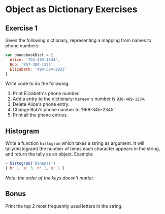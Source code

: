 # Object as Dictionary Exercises

## Exercise 1

Given the following dictionary, representing a mapping from names to phone numbers:

```javascript
var phonebookDict = {
  Alice: '703-493-1834',
  Bob: '857-384-1234',
  Elizabeth: '484-584-2923'
}
```
Write code to do the following:


1. Print Elizabeth's phone number.
2. Add a entry to the dictionary: ```Kareem's``` number is ```938-489-1234```.
3. Delete Alice's phone entry.
4. Change Bob's phone number to '968-345-2345'.
5. Print all the phone entries.


## Histogram

Write a function ```histogram``` which takes a string as argument. It will tally(histogram) the number of times each character appears in the string, and return the tally as an object. Example:

```javascript
> histogram('bananas')
{ b: 1, a: 3, n: 2, s: 1 }
```
*Note: the order of the keys doesn't matter.*


## Bonus

Print the top 2 most frequently used letters in the string.
